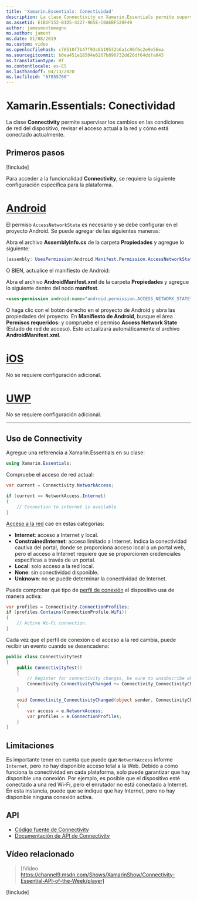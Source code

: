 ```yaml
---
title: 'Xamarin.Essentials: Conectividad'
description: La clase Connectivity en Xamarin.Essentials permite supervisar los cambios en las condiciones de red del dispositivo, revisar el acceso actual a la red y cómo está conectado actualmente.
ms.assetid: E1B1F152-B1D5-4227-965E-C0AEBF528F49
author: jamesmontemagno
ms.author: jamont
ms.date: 01/08/2019
ms.custom: video
ms.openlocfilehash: c70510f7b47f93c6119532b6a1c06f6c2e9e56ea
ms.sourcegitcommit: b0ea451e18504e6267b896732dd26df64ddfa843
ms.translationtype: HT
ms.contentlocale: es-ES
ms.lasthandoff: 04/13/2020
ms.locfileid: "67855760"
---
```

# <a name="xamarinessentials-connectivity"></a>Xamarin.Essentials: Conectividad

La clase **Connectivity** permite supervisar los cambios en las condiciones de red del dispositivo, revisar el acceso actual a la red y cómo está conectado actualmente.

## <a name="get-started"></a>Primeros pasos

[!include[](~/essentials/includes/get-started.md)]

Para acceder a la funcionalidad **Connectivity**, se requiere la siguiente configuración específica para la plataforma.

# <a name="android"></a>[Android](#tab/android)

El permiso `AccessNetworkState` es necesario y se debe configurar en el proyecto Android. Se puede agregar de las siguientes maneras:

Abra el archivo **AssemblyInfo.cs** de la carpeta **Propiedades** y agregue lo siguiente:

```csharp
[assembly: UsesPermission(Android.Manifest.Permission.AccessNetworkState)]
```

O BIEN, actualice el manifiesto de Android:

Abra el archivo **AndroidManifest.xml** de la carpeta **Propiedades** y agregue lo siguiente dentro del nodo **manifest**.

```xml
<uses-permission android:name="android.permission.ACCESS_NETWORK_STATE" />
```

O haga clic con el botón derecho en el proyecto de Android y abra las propiedades del proyecto. En **Manifiesto de Android**, busque el área **Permisos requeridos:** y compruebe el permiso **Access Network State** (Estado de red de acceso). Esto actualizará automáticamente el archivo **AndroidManifest.xml**.

# <a name="ios"></a>[iOS](#tab/ios)

No se requiere configuración adicional.

# <a name="uwp"></a>[UWP](#tab/uwp)

No se requiere configuración adicional.

-----

## <a name="using-connectivity"></a>Uso de Connectivity

Agregue una referencia a Xamarin.Essentials en su clase:

```csharp
using Xamarin.Essentials;
```

Compruebe el acceso de red actual:

```csharp
var current = Connectivity.NetworkAccess;

if (current == NetworkAccess.Internet)
{
    // Connection to internet is available
}
```

[Acceso a la red](xref:Xamarin.Essentials.NetworkAccess) cae en estas categorías:

* **Internet**: acceso a Internet y local.
* **ConstrainedInternet**: acceso limitado a Internet. Indica la conectividad cautiva del portal, donde se proporciona acceso local a un portal web, pero el acceso a Internet requiere que se proporcionen credenciales específicas a través de un portal.
* **Local**: solo acceso a la red local.
* **None**: sin conectividad disponible.
* **Unknown**: no se puede determinar la conectividad de Internet.

Puede comprobar qué tipo de [perfil de conexión](xref:Xamarin.Essentials.ConnectionProfile) el dispositivo usa de manera activa:

```csharp
var profiles = Connectivity.ConnectionProfiles;
if (profiles.Contains(ConnectionProfile.WiFi))
{
    // Active Wi-Fi connection.
}
```

Cada vez que el perfil de conexión o el acceso a la red cambia, puede recibir un evento cuando se desencadena:

```csharp
public class ConnectivityTest
{
    public ConnectivityTest()
    {
        // Register for connectivity changes, be sure to unsubscribe when finished
        Connectivity.ConnectivityChanged += Connectivity_ConnectivityChanged;
    }

    void Connectivity_ConnectivityChanged(object sender, ConnectivityChangedEventArgs e)
    {
        var access = e.NetworkAccess;
        var profiles = e.ConnectionProfiles;
    }
}
```

## <a name="limitations"></a>Limitaciones

Es importante tener en cuenta que puede que `NetworkAccess` informe `Internet`, pero no hay disponible acceso total a la Web. Debido a cómo funciona la conectividad en cada plataforma, solo puede garantizar que hay disponible una conexión. Por ejemplo, es posible que el dispositivo esté conectado a una red Wi-Fi, pero el enrutador no está conectado a Internet. En esta instancia, puede que se indique que hay Internet, pero no hay disponible ninguna conexión activa.

## <a name="api"></a>API

* [Código fuente de Connectivity](https://github.com/xamarin/Essentials/tree/master/Xamarin.Essentials/Connectivity)
* [Documentación de API de Connectivity](xref:Xamarin.Essentials.Connectivity)

## <a name="related-video"></a>Vídeo relacionado

> [!Video https://channel9.msdn.com/Shows/XamarinShow/Connectivity-Essential-API-of-the-Week/player]

[!include[](~/essentials/includes/xamarin-show-essentials.md)]

